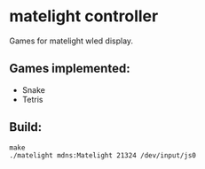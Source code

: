 matelight controller
====================

Games for matelight wled display.

Games implemented:
------------------
- Snake
- Tetris

Build:
------

```
make
./matelight mdns:Matelight 21324 /dev/input/js0
```
